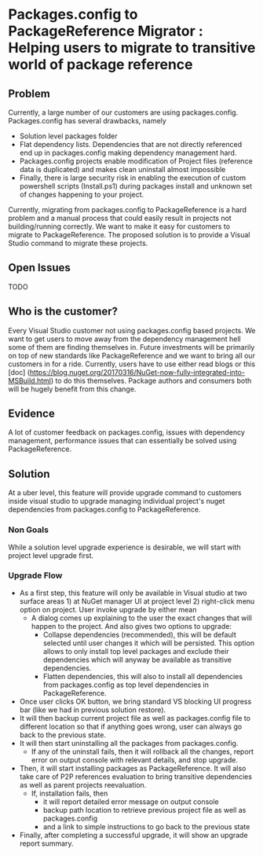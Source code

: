 # Packages.config to PackageReference Migrator : Helping users to migrate to transitive world of package reference

## Problem
Currently, a large number of our customers are using packages.config. 
Packages.config has several drawbacks, namely
* Solution level packages folder
* Flat dependency lists. Dependencies that are not directly referenced end up in packages.config making dependency management hard.
* Packages.config projects enable modification of Project files (reference data is duplicated) and makes clean uninstall almost impossible
* Finally, there is large security risk in enabling the execution of custom powershell scripts (Install.ps1) during packages install and unknown set of changes happening to your project.

Currently, migrating from packages.config to PackageReference is a hard problem and a manual process that could easily result in projects not building/running correctly. We want to make it easy for customers to migrate to PackageReference. 
The proposed solution is to provide a Visual Studio command to migrate these projects. 

## Open Issues
TODO

## Who is the customer?
Every Visual Studio customer not using packages.config based projects. We want to get users to move away from the dependency management hell some of them are finding themselves in. Future investments will be primarily on top of new standards like PackageReference and we want to bring all our customers in for a ride. Currently, users have to use either read blogs or this [doc] (https://blog.nuget.org/20170316/NuGet-now-fully-integrated-into-MSBuild.html) to do this themselves. Package authors and consumers both will be hugely benefit from this change.

## Evidence
A lot of customer feedback on packages.config, issues with dependency management, performance issues that can essentially be solved using PackageReference.

## Solution
At a uber level, this feature will provide upgrade command to customers inside visual studio to upgrade managing individual project's nuget dependencies from packages.config to PackageReference. 

### Non Goals
While a solution level upgrade experience is desirable, we will start with project level upgrade first.

### Upgrade Flow
* As a first step, this feature will only be available in Visual studio at two surface areas 1) at NuGet manager UI at project level 2) right-click menu option on project. User invoke upgrade by either mean
   * A dialog comes up explaining to the user the exact changes that will happen to the project. And also gives two options to upgrade:
      * Collapse dependencies (recommended), this will be default selected until user changes it which will be persisted. This option allows to only install top level packages and exclude their dependencies which will anyway be available as transitive dependencies.
      * Flatten dependencies, this will also to install all dependencies from packages.config as top level dependencies in PackageReference.
* Once user clicks OK button, we bring standard VS blocking UI progress bar (like we had in previous solution restore).
* It will then backup current project file as well as packages.config file to different location so that if anything goes wrong, user can always go back to the previous state.
* It will then start uninstalling all the packages from packages.config.
   * If any of the uninstall fails, then it will rollback all the changes, report error on output console with relevant details, and stop upgrade.
* Then, it will start installing packages as PackageReference. It will also take care of P2P references evaluation to bring transitive dependencies as well as parent projects reevaluation.
   * If, installation fails, then
      * it will report detailed error message on output console
      * backup path location to retrieve previous project file as well as packages.config
      * and a link to simple instructions to go back to the previous state
* Finally, after completing a successful upgrade, it will show an upgrade report summary.
